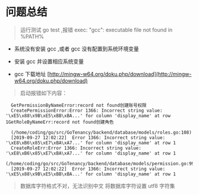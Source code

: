 # 问题总结

> 运行测试 go test ,报错 exec: "gcc": executable file not found in %PATH%
- 系统没有安装 gcc ,或者 gcc 没有配置到系统环境变量
- 安装 gcc 并设置相应系统变量

- gcc 下载地址
[http://mingw-w64.org/doku.php/download](http://mingw-w64.org/doku.php/download)


> 启动报错如下内容：
 ```shell script
   GetPermissionByNameError:record not found创建账号权限
   CreatePermissionError:Error 1366: Incorrect string value: '\xE5\x88\x9B\xE5\xBB\xBA...' for column 'display_name' at row 1GetRoleByNameErr:record not found创建角色
   
   (/home/coding/go/src/GoTenancy/backend/database/models/roles.go:108) 
   [2019-09-27 12:02:22]  Error 1366: Incorrect string value: '\xE8\xB6\x85\xE7\xBA\xA7...' for column 'display_name' at row 1 
   CreateRoleErr:Error 1366: Incorrect string value: '\xE8\xB6\x85\xE7\xBA\xA7...' for column 'display_name' at row 1
   (/home/coding/go/src/GoTenancy/backend/database/models/permission.go:99) 
   [2019-09-27 12:02:22]  Error 1366: Incorrect string value: '\xE5\x88\x9B\xE5\xBB\xBA...' for column 'display_name' at row 1 
```
> 数据库字符格式不对，无法识别中文
> 将数据库字符设置 utf8 字符集
